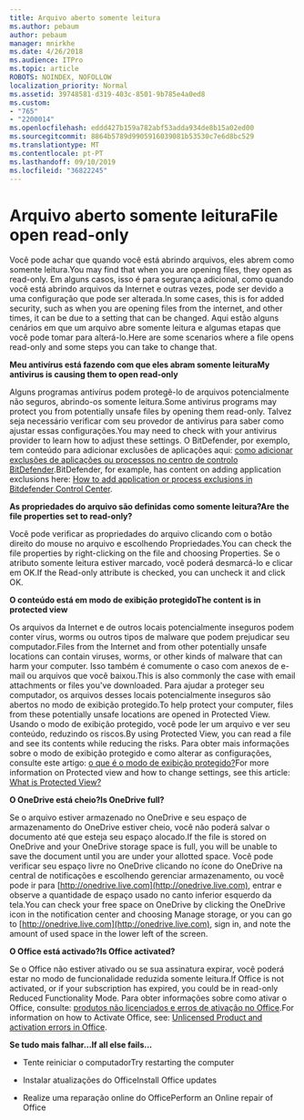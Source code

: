 ```yaml
---
title: Arquivo aberto somente leitura
ms.author: pebaum
author: pebaum
manager: mnirkhe
ms.date: 4/26/2018
ms.audience: ITPro
ms.topic: article
ROBOTS: NOINDEX, NOFOLLOW
localization_priority: Normal
ms.assetid: 39748581-d319-403c-8501-9b785e4a0ed8
ms.custom:
- "765"
- "2200014"
ms.openlocfilehash: eddd427b159a782abf53adda934de8b15a02ed00
ms.sourcegitcommit: 8864b5789d9905916039081b53530c7e6d8bc529
ms.translationtype: MT
ms.contentlocale: pt-PT
ms.lasthandoff: 09/10/2019
ms.locfileid: "36822245"
---
```

# <a name="file-open-read-only"></a><span data-ttu-id="cce21-102">Arquivo aberto somente leitura</span><span class="sxs-lookup"><span data-stu-id="cce21-102">File open read-only</span></span>

<span data-ttu-id="cce21-103">Você pode achar que quando você está abrindo arquivos, eles abrem como somente leitura.</span><span class="sxs-lookup"><span data-stu-id="cce21-103">You may find that when you are opening files, they open as read-only.</span></span> <span data-ttu-id="cce21-104">Em alguns casos, isso é para segurança adicional, como quando você está abrindo arquivos da Internet e outras vezes, pode ser devido a uma configuração que pode ser alterada.</span><span class="sxs-lookup"><span data-stu-id="cce21-104">In some cases, this is for added security, such as when you are opening files from the internet, and other times, it can be due to a setting that can be changed.</span></span> <span data-ttu-id="cce21-105">Aqui estão alguns cenários em que um arquivo abre somente leitura e algumas etapas que você pode tomar para alterá-lo.</span><span class="sxs-lookup"><span data-stu-id="cce21-105">Here are some scenarios where a file opens read-only and some steps you can take to change that.</span></span>
  
 <span data-ttu-id="cce21-106">**Meu antivírus está fazendo com que eles abram somente leitura**</span><span class="sxs-lookup"><span data-stu-id="cce21-106">**My antivirus is causing them to open read-only**</span></span>
  
<span data-ttu-id="cce21-107">Alguns programas antivírus podem protegê-lo de arquivos potencialmente não seguros, abrindo-os somente leitura.</span><span class="sxs-lookup"><span data-stu-id="cce21-107">Some antivirus programs may protect you from potentially unsafe files by opening them read-only.</span></span> <span data-ttu-id="cce21-108">Talvez seja necessário verificar com seu provedor de antivírus para saber como ajustar essas configurações.</span><span class="sxs-lookup"><span data-stu-id="cce21-108">You may need to check with your antivirus provider to learn how to adjust these settings.</span></span> <span data-ttu-id="cce21-109">O BitDefender, por exemplo, tem conteúdo para adicionar exclusões de aplicações aqui: [como adicionar exclusões de aplicações ou processos no centro de controlo BitDefender](https://aka.ms/AA6098i).</span><span class="sxs-lookup"><span data-stu-id="cce21-109">BitDefender, for example, has content on adding application exclusions here: [How to add application or process exclusions in Bitdefender Control Center](https://aka.ms/AA6098i).</span></span>
  
 <span data-ttu-id="cce21-110">**As propriedades do arquivo são definidas como somente leitura?**</span><span class="sxs-lookup"><span data-stu-id="cce21-110">**Are the file properties set to read-only?**</span></span>
  
<span data-ttu-id="cce21-111">Você pode verificar as propriedades do arquivo clicando com o botão direito do mouse no arquivo e escolhendo Propriedades.</span><span class="sxs-lookup"><span data-stu-id="cce21-111">You can check the file properties by right-clicking on the file and choosing Properties.</span></span> <span data-ttu-id="cce21-112">Se o atributo somente leitura estiver marcado, você poderá desmarcá-lo e clicar em OK.</span><span class="sxs-lookup"><span data-stu-id="cce21-112">If the Read-only attribute is checked, you can uncheck it and click OK.</span></span>
  
 <span data-ttu-id="cce21-113">**O conteúdo está em modo de exibição protegido**</span><span class="sxs-lookup"><span data-stu-id="cce21-113">**The content is in protected view**</span></span>
  
<span data-ttu-id="cce21-114">Os arquivos da Internet e de outros locais potencialmente inseguros podem conter vírus, worms ou outros tipos de malware que podem prejudicar seu computador.</span><span class="sxs-lookup"><span data-stu-id="cce21-114">Files from the Internet and from other potentially unsafe locations can contain viruses, worms, or other kinds of malware that can harm your computer.</span></span> <span data-ttu-id="cce21-115">Isso também é comumente o caso com anexos de e-mail ou arquivos que você baixou.</span><span class="sxs-lookup"><span data-stu-id="cce21-115">This is also commonly the case with email attachments or files you've downloaded.</span></span> <span data-ttu-id="cce21-116">Para ajudar a proteger seu computador, os arquivos desses locais potencialmente inseguros são abertos no modo de exibição protegido.</span><span class="sxs-lookup"><span data-stu-id="cce21-116">To help protect your computer, files from these potentially unsafe locations are opened in Protected View.</span></span> <span data-ttu-id="cce21-117">Usando o modo de exibição protegido, você pode ler um arquivo e ver seu conteúdo, reduzindo os riscos.</span><span class="sxs-lookup"><span data-stu-id="cce21-117">By using Protected View, you can read a file and see its contents while reducing the risks.</span></span> <span data-ttu-id="cce21-118">Para obter mais informações sobre o modo de exibição protegido e como alterar as configurações, consulte este artigo: [o que é o modo de exibição protegido?](https://support.office.com/article/d6f09ac7-e6b9-4495-8e43-2bbcdbcb6653)</span><span class="sxs-lookup"><span data-stu-id="cce21-118">For more information on Protected view and how to change settings, see this article: [What is Protected View?](https://support.office.com/article/d6f09ac7-e6b9-4495-8e43-2bbcdbcb6653)</span></span>
  
 <span data-ttu-id="cce21-119">**O OneDrive está cheio?**</span><span class="sxs-lookup"><span data-stu-id="cce21-119">**Is OneDrive full?**</span></span>
  
<span data-ttu-id="cce21-120">Se o arquivo estiver armazenado no OneDrive e seu espaço de armazenamento do OneDrive estiver cheio, você não poderá salvar o documento até que esteja seu espaço alocado.</span><span class="sxs-lookup"><span data-stu-id="cce21-120">If the file is stored on OneDrive and your OneDrive storage space is full, you will be unable to save the document until you are under your allotted space.</span></span> <span data-ttu-id="cce21-121">Você pode verificar seu espaço livre no OneDrive clicando no ícone do OneDrive na central de notificações e escolhendo gerenciar armazenamento, ou você pode ir para [http://onedrive.live.com](http://onedrive.live.com), entrar e observe a quantidade de espaço usado no canto inferior esquerdo da tela.</span><span class="sxs-lookup"><span data-stu-id="cce21-121">You can check your free space on OneDrive by clicking the OneDrive icon in the notification center and choosing Manage storage, or you can go to [http://onedrive.live.com](http://onedrive.live.com), sign in, and note the amount of used space in the lower left of the screen.</span></span>
  
 <span data-ttu-id="cce21-122">**O Office está activado?**</span><span class="sxs-lookup"><span data-stu-id="cce21-122">**Is Office activated?**</span></span>
  
<span data-ttu-id="cce21-123">Se o Office não estiver ativado ou se sua assinatura expirar, você poderá estar no modo de funcionalidade reduzida somente leitura.</span><span class="sxs-lookup"><span data-stu-id="cce21-123">If Office is not activated, or if your subscription has expired, you could be in read-only Reduced Functionality Mode.</span></span> <span data-ttu-id="cce21-124">Para obter informações sobre como ativar o Office, consulte: [produtos não licenciados e erros de ativação no Office](https://support.office.com/article/0d23d3c0-c19c-4b2f-9845-5344fedc4380).</span><span class="sxs-lookup"><span data-stu-id="cce21-124">For information on how to Activate Office, see: [Unlicensed Product and activation errors in Office](https://support.office.com/article/0d23d3c0-c19c-4b2f-9845-5344fedc4380).</span></span>
  
 <span data-ttu-id="cce21-125">**Se tudo mais falhar...**</span><span class="sxs-lookup"><span data-stu-id="cce21-125">**If all else fails...**</span></span>
  
- <span data-ttu-id="cce21-126">Tente reiniciar o computador</span><span class="sxs-lookup"><span data-stu-id="cce21-126">Try restarting the computer</span></span>
    
- <span data-ttu-id="cce21-127">Instalar atualizações do Office</span><span class="sxs-lookup"><span data-stu-id="cce21-127">Install Office updates</span></span>
    
- <span data-ttu-id="cce21-128">Realize uma reparação online do Office</span><span class="sxs-lookup"><span data-stu-id="cce21-128">Perform an Online repair of Office</span></span>
    

